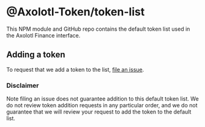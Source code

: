 # @Axolotl-Token/token-list


This NPM module and GitHub repo contains the default token list used in the Axolotl Finance interface.

## Adding a token

To request that we add a token to the list, 
[file an issue](https://github.com/Axolotl-Token/token-list/issues/new?assignees=&labels=token+request&template=token-request.md&title=Add+%7BTOKEN_SYMBOL%7D%3A+%7BTOKEN_NAME%7D).

### Disclaimer

Note filing an issue does not guarantee addition to this default token list.
We do not review token addition requests in any particular order, and we do not
guarantee that we will review your request to add the token to the default list.

